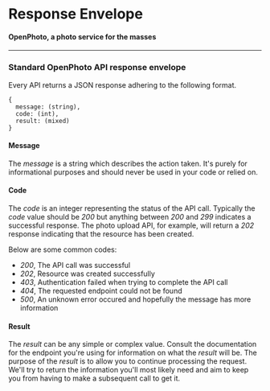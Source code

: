 Response Envelope
=======================
#### OpenPhoto, a photo service for the masses

----------------------------------------

### Standard OpenPhoto API response envelope

Every API returns a JSON response adhering to the following format.

    {
      message: (string),
      code: (int),
      result: (mixed)
    }

#### Message

The _message_ is a string which describes the action taken.
It's purely for informational purposes and should never be used in your code or relied on.

#### Code

The _code_ is an integer representing the status of the API call.
Typically the _code_ value should be _200_ but anything between _200_ and _299_ indicates a successful response.
The photo upload API, for example, will return a _202_ response indicating that the resource has been created.

Below are some common codes:

* _200_, The API call was successful
* _202_, Resource was created successfully
* _403_, Authentication failed when trying to complete the API call
* _404_, The requested endpoint could not be found
* _500_, An unknown error occured and hopefully the message has more information

#### Result

The _result_ can be any simple or complex value.
Consult the documentation for the endpoint you're using for information on what the _result_ will be.
The purpose of the _result_ is to allow you to continue processing the request.
We'll try to return the information you'll most likely need and aim to keep you from having to make a subsequent call to get it.
